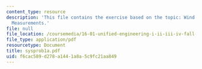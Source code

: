```yaml
---
content_type: resource
description: 'This file contains the exercise based on the topic: Wind Tunnel Pitot
  Measurements.'
file: null
file_location: /coursemedia/16-01-unified-engineering-i-ii-iii-iv-fall-2005-spring-2006/f6cac589d278a1441a8a5c9fc21aa849_sysprob1a.pdf
file_type: application/pdf
resourcetype: Document
title: sysprob1a.pdf
uid: f6cac589-d278-a144-1a8a-5c9fc21aa849
---
```

